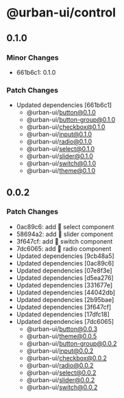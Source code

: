 # @urban-ui/control

## 0.1.0

### Minor Changes

- 661b6c1: 0.1.0

### Patch Changes

- Updated dependencies [661b6c1]
  - @urban-ui/button@0.1.0
  - @urban-ui/button-group@0.1.0
  - @urban-ui/checkbox@0.1.0
  - @urban-ui/input@0.1.0
  - @urban-ui/radio@0.1.0
  - @urban-ui/select@0.1.0
  - @urban-ui/slider@0.1.0
  - @urban-ui/switch@0.1.0
  - @urban-ui/theme@0.1.0

## 0.0.2

### Patch Changes

- 0ac89c6: add :rocket: select component
- 58694a2: add :rocket: slider component
- 3f647cf: add :rocket: switch component
- 7dc6065: add :rocket: radio component
- Updated dependencies [9cb48a5]
- Updated dependencies [0ac89c6]
- Updated dependencies [07e8f3e]
- Updated dependencies [d5ea276]
- Updated dependencies [331677e]
- Updated dependencies [44042db]
- Updated dependencies [2b95bae]
- Updated dependencies [3f647cf]
- Updated dependencies [17dfc18]
- Updated dependencies [7dc6065]
  - @urban-ui/button@0.0.3
  - @urban-ui/theme@0.0.5
  - @urban-ui/button-group@0.0.2
  - @urban-ui/input@0.0.2
  - @urban-ui/checkbox@0.0.2
  - @urban-ui/radio@0.0.2
  - @urban-ui/select@0.0.2
  - @urban-ui/slider@0.0.2
  - @urban-ui/switch@0.0.2
